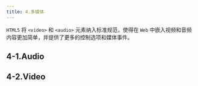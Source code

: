 ```yaml
---
title: 4.多媒体
---
```


`HTML5` 将 `<video>` 和 `<audio>` 元素纳入标准规范，使得在 `Web` 中嵌入视频和音频内容更加简单，并提供了更多的控制选项和媒体事件。

## 4-1.Audio

## 4-2.Video

